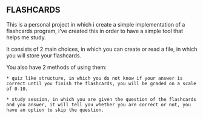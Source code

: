 ## FLASHCARDS

This is a personal project in which i create a simple implementation of a flashcards program, i've created this in order to have a simple tool that helps me study.

It consists of 2 main choices, in which you can create or read a file, in which you will store your flashcards.

You also have 2 methods of using them:

	* quiz like structure, in which you do not know if your answer is correct until you finish the flashcards, you will be graded on a scale of 0-10.
 
	* study session, in which you are given the question of the flashcards and you answer, it will tell you whether you are correct or not, you have an option to skip the question.
